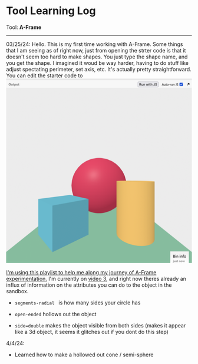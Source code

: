 # Tool Learning Log

Tool: **A-Frame**

---

03/25/24:
Hello. This is my first time working with A-Frame. Some things that I am seeing as of right now, just from opening the strter code is that it doesn't seem too hard to make shapes. You just type the shape name, and you get the shape. I imagined it woud be way harder, having to do stuff like adjust spectating perimeter, set axis, etc. It's actually pretty straightforward. You can edit the starter code to
![Starter code](img/StarterCodeAFrame.png)


[I'm using this playlist to help me along my journey of A-Frame experimentation.](https://youtube.com/playlist?list=PL8MkBHej75fJD-HveDzm4xKrciC5VfYuV&si=vvkXc965tx72R9i0)
I'm currently on [video 3](https://youtube.com/playlist?list=PL8MkBHej75fJD-HveDzm4xKrciC5VfYuV&si=vvkXc965tx72R9i0), and right now theres already an influx of information on the attributes you can do to the object in the sandbox.

* ```segments-radial ``` is how many sides your circle has

* ```open-ended``` hollows out the object

* ```side=double``` makes the object visible from both sides (makes it appear like a 3d object, it seems it glitches out if you dont do this step)

4/4/24:
* Learned how to make a hollowed out cone / semi-sphere


<!--
* Links you used today (websites, videos, etc)
* Things you tried, progress you made, etc
* Challenges, a-ha moments, etc
* Questions you still have
* What you're going to try next
-->
